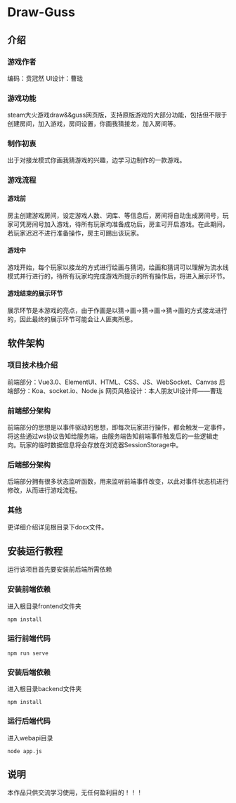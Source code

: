 # Draw-Guss

## 介绍
### 游戏作者
编码：贲冠然
UI设计：曹珑
### 游戏功能
steam大火游戏draw&&guss网页版，支持原版游戏的大部分功能，包括但不限于创建房间，加入游戏，房间设置，你画我猜接龙，加入房间等。
### 制作初衷
出于对接龙模式你画我猜游戏的兴趣，边学习边制作的一款游戏。
### 游戏流程
#### 游戏前
房主创建游戏房间，设定游戏人数、词库、等信息后，房间将自动生成房间号，玩家可凭房间号加入游戏，待所有玩家均准备成功后，房主可开启游戏。在此期间，若玩家迟迟不进行准备操作，房主可踢出该玩家。
#### 游戏中
游戏开始，每个玩家以接龙的方式进行绘画与猜词，绘画和猜词可以理解为流水线模式并行进行的，待所有玩家均完成游戏所提示的所有操作后，将进入展示环节。
#### 游戏结束的展示环节
展示环节是本游戏的亮点，由于作画是以猜->画->猜->画->猜->画的方式接龙进行的，因此最终的展示环节可能会让人匪夷所思。
## 软件架构
### 项目技术栈介绍
前端部分：Vue3.0、ElementUI、HTML、CSS、JS、WebSocket、Canvas
后端部分：Koa、socket.io、Node.js
网页风格设计：本人朋友UI设计师——曹珑
### 前端部分架构
前端部分的思想是以事件驱动的思想，即每次玩家进行操作，都会触发一定事件，将这些通过ws协议告知给服务端，由服务端告知前端事件触发后的一些逻辑走向。玩家的临时数据信息将会存放在浏览器SessionStorage中。
### 后端部分架构
后端部分拥有很多状态监听函数，用来监听前端事件改变，以此对事件状态机进行修改，从而进行游戏流程。
### 其他
更详细介绍详见根目录下docx文件。
## 安装运行教程
运行该项目首先要安装前后端所需依赖
### 安装前端依赖
进入根目录frontend文件夹
```
npm install
```
### 运行前端代码
```
npm run serve
```
### 安装后端依赖
进入根目录backend文件夹
```
npm install
```
### 运行后端代码
进入webapi目录
```
node app.js
```
## 说明

本作品只供交流学习使用，无任何盈利目的！！！

